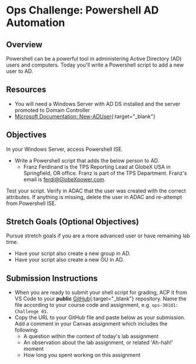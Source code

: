 # Ops Challenge: Powershell AD Automation 

## Overview

Powershell can be a powerful tool in administering Active Directory (AD) users and computers. Today you'll write a Powershell script to add a new user to AD.

## Resources

- You will need a Windows Server with AD DS installed and the server promoted to Domain Controller
- [Microsoft Documentation: New-ADUser](https://learn.microsoft.com/en-us/powershell/module/activedirectory/new-aduser?view=windowsserver2022-ps){:target="_blank"}

## Objectives

In your Windows Server, access Powershell ISE.

- Write a Powershell script that adds the below person to AD.
  - Franz Ferdinand is the TPS Reporting Lead at GlobeX USA in Springfield, OR office. Franz is part of the TPS Department. Franz's email is ferdi@GlobeXpower.com.

Test your script. Verify in ADAC that the user was created with the correct attributes. If anything is missing, delete the user in ADAC and re-attempt from Powershell ISE.

## Stretch Goals (Optional Objectives)

Pursue stretch goals if you are a more advanced user or have remaining lab time.

- Have your script also create a new group in AD.
- Have your script also create a new OU in AD.

## Submission Instructions

- When you are ready to submit your shell script for grading, ACP it from VS Code to your **public** [GitHub](https://github.com/){:target="_blank"} repository. Name the file according to your course code and assignment, e.g. `ops-301d1: Challenge 01`.
- Copy the URL to your GitHub file and paste below as your submission. Add a comment in your Canvas assignment which includes the following:
  - A question within the context of today's lab assignment
  - An observation about the lab assignment, or related 'Ah-hah!' moment
  - How long you spent working on this assignment
